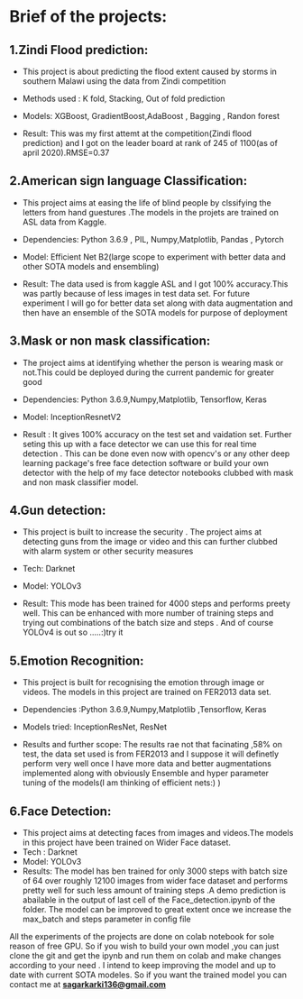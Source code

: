 

# Brief of the projects:
  

  
## 1.Zindi Flood prediction:
  - This project is about predicting the  flood extent caused by storms in southern Malawi  using the data from Zindi competition
  - Methods used : K fold, Stacking, Out of fold prediction
 
  - Models: XGBoost, GradientBoost,AdaBoost , Bagging , Randon forest
 
  - Result: This was my first attemt at the competition(Zindi flood prediction) and I got on the leader board at rank of 245 of 1100(as of april 2020).RMSE=0.37
 


## 2.American sign language Classification:
 - This project aims at easing the life of blind people by clssifying the letters from hand guestures .The models in the projets are trained on ASL data from Kaggle.
 - Dependencies:  Python 3.6.9 , PIL, Numpy,Matplotlib, Pandas , Pytorch

 - Model: Efficient Net B2(large scope to experiment with better data and other SOTA models and ensembling)

 - Result: The data used is from kaggle ASL and I got 100% accuracy.This was partly because of less images in test data set. For future experiment I will go for better data set along with data augmentation and then have an ensemble of the SOTA models for purpose of deployment

## 3.Mask or non mask classification:
 - The project aims at identifying whether the person is wearing mask or not.This could be deployed during the current pandemic for greater good

 - Dependencies: Python 3.6.9,Numpy,Matplotlib, Tensorflow, Keras

 - Model: InceptionResnetV2

 - Result : It gives 100% accuracy on the test set and vaidation set. Further seting this up with a face detector we can use this for real time detection . This can be done even now with opencv's or any other deep learning package's free face detection software or build your own detector with the help of my face detector notebooks clubbed with mask and non mask classifier model.

## 4.Gun detection:
  - This project is built to increase the security . The project aims at detecting guns from the image or video and this can further clubbed with alarm system or other security measures
 - Tech: Darknet


 - Model: YOLOv3 

 - Result: This mode has been trained for 4000 steps and performs preety well. This can be enhanced with more number of training steps and trying out combinations of the batch size and steps . And of course YOLOv4 is out so .....:)try it

## 5.Emotion Recognition:
 - This project is built for recognising the emotion through image or videos. The models in this project are trained on FER2013 data set. 

 - Dependencies :Python 3.6.9,Numpy,Matplotlib ,Tensorflow, Keras

 - Models tried: InceptionResNet, ResNet

 - Results and further scope: The results rae not that facinating ,58% on test, the data set used is from FER2013 and I suppose it will definetly perform very well once I have more data and better augmentations implemented along with obviously Ensemble and hyper parameter tuning of the models(I am thinking of efficient nets:) ) 
 
 
 ## 6.Face Detection:
  - This project aims at detecting faces from images and videos.The models in this project have been trained on Wider Face dataset. 
  - Tech : Darknet
  - Model: YOLOv3
  - Results: The model has ben trained for only 3000 steps with batch size of 64 over roughly 12100 images from wider face dataset and performs pretty well for such less amount of training steps .A demo prediction is abailable in the output of last cell of the Face_detection.ipynb of the folder. The model can be improved to great extent once we increase the max_batch and steps parameter in config file 
  
 
 
 All the experiments of the projects are done on colab notebook for sole reason of free GPU. So if you wish to build your own model ,you can just clone the git and get the ipynb and run them on colab  and make changes according to your need . I intend to keep improving the model and up to date with current SOTA modeles. So if you want the trained model you can contact me at **sagarkarki136@gmail.com**  
